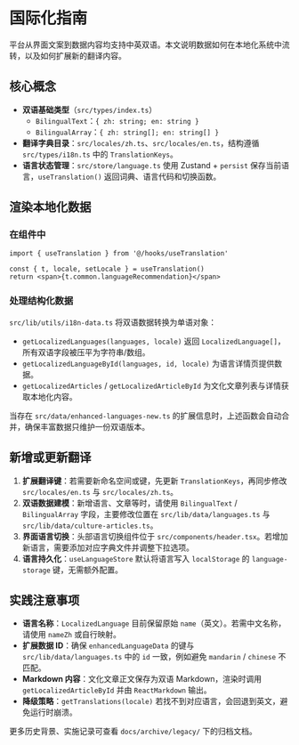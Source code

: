 # 国际化指南

平台从界面文案到数据内容均支持中英双语。本文说明数据如何在本地化系统中流转，以及如何扩展新的翻译内容。

## 核心概念
- **双语基础类型**（`src/types/index.ts`）  
  - `BilingualText`：`{ zh: string; en: string }`  
  - `BilingualArray`：`{ zh: string[]; en: string[] }`
- **翻译字典目录**：`src/locales/zh.ts`、`src/locales/en.ts`，结构遵循 `src/types/i18n.ts` 中的 `TranslationKeys`。
- **语言状态管理**：`src/store/language.ts` 使用 Zustand + `persist` 保存当前语言，`useTranslation()` 返回词典、语言代码和切换函数。

## 渲染本地化数据
### 在组件中
```tsx
import { useTranslation } from '@/hooks/useTranslation'

const { t, locale, setLocale } = useTranslation()
return <span>{t.common.languageRecommendation}</span>
```

### 处理结构化数据
`src/lib/utils/i18n-data.ts` 将双语数据转换为单语对象：
- `getLocalizedLanguages(languages, locale)` 返回 `LocalizedLanguage[]`，所有双语字段被压平为字符串/数组。
- `getLocalizedLanguageById(languages, id, locale)` 为语言详情页提供数据。
- `getLocalizedArticles` / `getLocalizedArticleById` 为文化文章列表与详情获取本地化内容。

当存在 `src/data/enhanced-languages-new.ts` 的扩展信息时，上述函数会自动合并，确保丰富数据只维护一份双语版本。

## 新增或更新翻译
1. **扩展翻译键**：若需要新命名空间或键，先更新 `TranslationKeys`，再同步修改 `src/locales/en.ts` 与 `src/locales/zh.ts`。
2. **双语数据建模**：新增语言、文章等时，请使用 `BilingualText` / `BilingualArray` 字段，主要修改位置在 `src/lib/data/languages.ts` 与 `src/lib/data/culture-articles.ts`。
3. **界面语言切换**：头部语言切换组件位于 `src/components/header.tsx`。若增加新语言，需要添加对应字典文件并调整下拉选项。
4. **语言持久化**：`useLanguageStore` 默认将语言写入 `localStorage` 的 `language-storage` 键，无需额外配置。

## 实践注意事项
- **语言名称**：`LocalizedLanguage` 目前保留原始 `name`（英文）。若需中文名称，请使用 `nameZh` 或自行映射。
- **扩展数据 ID**：确保 `enhancedLanguageData` 的键与 `src/lib/data/languages.ts` 中的 `id` 一致，例如避免 `mandarin` / `chinese` 不匹配。
- **Markdown 内容**：文化文章正文保存为双语 Markdown，渲染时调用 `getLocalizedArticleById` 并由 `ReactMarkdown` 输出。
- **降级策略**：`getTranslations(locale)` 若找不到对应语言，会回退到英文，避免运行时崩溃。

更多历史背景、实施记录可查看 `docs/archive/legacy/` 下的归档文档。

